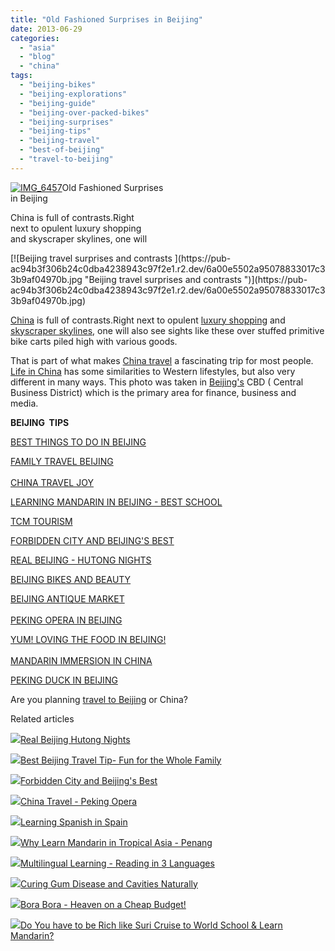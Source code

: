 ```yaml
---
title: "Old Fashioned Surprises in Beijing"
date: 2013-06-29
categories: 
  - "asia"
  - "blog"
  - "china"
tags: 
  - "beijing-bikes"
  - "beijing-explorations"
  - "beijing-guide"
  - "beijing-over-packed-bikes"
  - "beijing-surprises"
  - "beijing-tips"
  - "beijing-travel"
  - "best-of-beijing"
  - "travel-to-beijing"
---
```


[![IMG_6457](https://pub-ac94b3f306b24c0dba4238943c97f2e1.r2.dev/6a00e5502a95078833017ee55d48e5970d.jpg "IMG_6457")](https://pub-ac94b3f306b24c0dba4238943c97f2e1.r2.dev/6a00e5502a95078833017ee55d48e5970d.jpg)Old Fashioned Surprises  
in Beijing  
  
China is full of contrasts.Right  
next to opulent luxury shopping  
and skyscraper skylines, one will

<!--more--> [![Beijing travel surprises and contrasts ](https://pub-ac94b3f306b24c0dba4238943c97f2e1.r2.dev/6a00e5502a95078833017c33b9af04970b.jpg "Beijing travel surprises and contrasts ")](https://pub-ac94b3f306b24c0dba4238943c97f2e1.r2.dev/6a00e5502a95078833017c33b9af04970b.jpg)  
  
[China](http://soultravelers3new.local/2012/12/china-family-vacation-beauty-love-joy-.html "China family vacation") is full of contrasts.Right next to opulent [luxury shopping](http://soultravelers3new.local/2013/06/shanghai-louis-vuitton-chinese-luxury-shopping.html "luxury shopping in China") and [skyscraper skylines](http://soultravelers3new.local/2012/12/shanghai-skyline-worlds-best-.html "world's best skyline shanghai"), one will also see sights like these over stuffed primitive bike carts piled high with various goods.  
  
That is part of what makes [China travel](http://soultravelers3new.local/2013/04/china-travel-ancient-land-of-mystery.html "China travel") a fascinating trip for most people. [Life in China](http://soultravelers3new.local/2012/11/life-in-china.html "Life in china") has some similarities to Western lifestyles, but also very different in many ways. This photo was taken in [Beijing's](http://soultravelers3new.local/2012/11/beijing-blonde-and-pink-electic-bike.html "Beijing electric bikes") CBD ( Central Business District) which is the primary area for finance, business and media.  
  
**BEIJING  TIPS**  
  
[BEST THINGS TO DO IN BEIJING](http://soultravelers3new.local/2013/01/best-things-to-do-in-beijing-china-.html "BEST THINGS TO DO IN BEIJING")  
  
[FAMILY TRAVEL BEIJING](http://soultravelers3new.local/2012/12/family-travel-beijing-tiananmen-square.html "FAMILY TRAVEL BEIJING")  
[  
CHINA TRAVEL JOY](http://soultravelers3new.local/2012/11/babies-in-beijing-china-travel-joy.html "china travel joy -babies")  
  
[LEARNING MANDARIN IN BEIJING - BEST SCHOOL](http://soultravelers3new.local/2013/01/learning-mandarin-in-beijing-china-best-school.html "learning mandarin in Beijing best school")  
  
[TCM TOURISM](http://soultravelers3new.local/2012/12/confusius-temple-in-beijing-and-tcm-tourism.html "tcm tourism")  
  
[FORBIDDEN CITY AND BEIJING'S BEST](http://soultravelers3new.local/2012/11/forbidden-city-and-beijings-best.html "forbidden city and beijing's best")  
  
[REAL BEIJING - HUTONG NIGHTS](http://soultravelers3new.local/2012/11/real-beijing-hutong-nights.html "real beijing hutong nights")  
  
[BEIJING BIKES AND BEAUTY](http://soultravelers3new.local/2012/11/beijing-bikes-and-beauty.html "beijing bikes")  
  
[BEIJING ANTIQUE MARKET](http://soultravelers3new.local/2012/11/panjiayuan-antique-market-beijing-best-gifts.html "beijing antique market")  
[  
PEKING OPERA IN BEIJING](http://soultravelers3new.local/2012/12/china-travel-peking-opera.html "peking opera")  
  
[YUM! LOVING THE FOOD IN BEIJING!](http://soultravelers3new.local/2012/11/yum-loving-the-food-in-beijing.html "YUM! LOVING THE FOOD IN BEIJING")  
[  
MANDARIN IMMERSION IN CHINA](http://soultravelers3new.local/2012/11/mandarin-immersion-in-china.html "mandarin immersion china")  
  
[PEKING DUCK IN BEIJING](http://soultravelers3new.local/2012/11/peking-duck-in-beijing.html "peking duck in Beijing")  
  
Are you planning [travel to Beijing](http://soultravelers3new.local/2012/11/china-travel-in-the-autumn.html "travel to China") or China?  
  

Related articles

[![](http://i.zemanta.com/128351592_80_80.jpg)](http://soultravelers3new.local/2012/11/real-beijing-hutong-nights.html)[Real Beijing Hutong Nights](http://soultravelers3new.local/2012/11/real-beijing-hutong-nights.html)

[![](http://i.zemanta.com/176699476_80_80.jpg)](http://soultravelers3new.local/2013/06/best-beijing-travel-tip-fun-for-the-whole-family.html)[Best Beijing Travel Tip- Fun for the Whole Family](http://soultravelers3new.local/2013/06/best-beijing-travel-tip-fun-for-the-whole-family.html)

[![](http://i.zemanta.com/124818251_80_80.jpg)](http://soultravelers3new.local/2012/11/forbidden-city-and-beijings-best.html)[Forbidden City and Beijing's Best](http://soultravelers3new.local/2012/11/forbidden-city-and-beijings-best.html)

[![](http://i.zemanta.com/132053985_80_80.jpg)](http://soultravelers3new.local/2012/12/china-travel-peking-opera.html)[China Travel - Peking Opera](http://soultravelers3new.local/2012/12/china-travel-peking-opera.html)

[![](http://i.zemanta.com/168450990_80_80.jpg)](http://soultravelers3new.local/2013/05/learning-spanish-in-spain.html)[Learning Spanish in Spain](http://soultravelers3new.local/2013/05/learning-spanish-in-spain.html)

[![](http://i.zemanta.com/94084671_80_80.jpg)](http://soultravelers3new.local/2012/06/why-learn-mandarin-in-tropical-asia-penang.html)[Why Learn Mandarin in Tropical Asia - Penang](http://soultravelers3new.local/2012/06/why-learn-mandarin-in-tropical-asia-penang.html)

[![](http://i.zemanta.com/124031105_80_80.jpg)](http://soultravelers3new.local/2012/11/multilingual-learning-reading-in-3-languages.html)[Multilingual Learning - Reading in 3 Languages](http://soultravelers3new.local/2012/11/multilingual-learning-reading-in-3-languages.html)

[![](http://i.zemanta.com/154024597_80_80.jpg)](http://soultravelers3new.local/2013/03/curing-gum-disease-and-cavities-naturally.html)[Curing Gum Disease and Cavities Naturally](http://soultravelers3new.local/2013/03/curing-gum-disease-and-cavities-naturally.html)

[![](http://i.zemanta.com/92363554_80_80.jpg)](http://soultravelers3new.local/2012/06/bora-bora-heaven-on-a-cheap-budget.html)[Bora Bora - Heaven on a Cheap Budget!](http://soultravelers3new.local/2012/06/bora-bora-heaven-on-a-cheap-budget.html)

[![](http://i.zemanta.com/115136650_80_80.jpg)](http://soultravelers3new.local/2012/09/do-you-have-to-be-rich-like-suri-cruise-to-world-school-learn-mandarin-.html)[Do You have to be Rich like Suri Cruise to World School & Learn Mandarin?](http://soultravelers3new.local/2012/09/do-you-have-to-be-rich-like-suri-cruise-to-world-school-learn-mandarin-.html)
